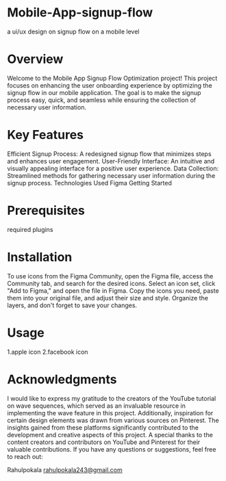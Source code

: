 # Mobile-App-signup-flow
a ui/ux design on signup flow on a mobile level
# Overview
Welcome to the Mobile App Signup Flow Optimization project! This project focuses on enhancing the user onboarding experience by optimizing the signup flow in our mobile application. The goal is to make the signup process easy, quick, and seamless while ensuring the collection of necessary user information.

# Key Features
Efficient Signup Process: A redesigned signup flow that minimizes steps and enhances user engagement.
User-Friendly Interface: An intuitive and visually appealing interface for a positive user experience.
Data Collection: Streamlined methods for gathering necessary user information during the signup process.
Technologies Used
Figma
Getting Started
# Prerequisites
required plugins
# Installation
To use icons from the Figma Community, open the Figma file, access the Community tab, and search for the desired icons. Select an icon set, click "Add to Figma," and open the file in Figma. Copy the icons you need, paste them into your original file, and adjust their size and style. Organize the layers, and don't forget to save your changes.
# Usage
1.apple icon
2.facebook icon
# Acknowledgments
I would like to express my gratitude to the creators of the YouTube tutorial on wave sequences, which served as an invaluable resource in implementing the wave feature in this project. Additionally, inspiration for certain design elements was drawn from various sources on Pinterest. The insights gained from these platforms significantly contributed to the development and creative aspects of this project. A special thanks to the content creators and contributors on YouTube and Pinterest for their valuable contributions.
If you have any questions or suggestions, feel free to reach out:

Rahulpokala
rahulpokala243@gmail.com
